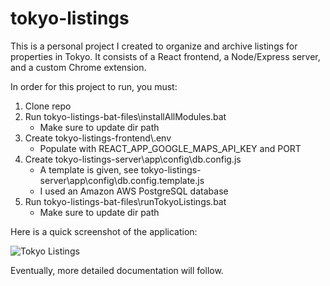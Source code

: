 # tokyo-listings

This is a personal project I created to organize and archive listings for properties in Tokyo. It consists of a React frontend, a Node/Express server, and a custom Chrome extension.

In order for this project to run, you must:

1. Clone repo
2. Run tokyo-listings-bat-files\installAllModules.bat
    - Make sure to update dir path
3. Create tokyo-listings-frontend\\.env
    - Populate with REACT_APP_GOOGLE_MAPS_API_KEY and PORT
4. Create tokyo-listings-server\app\config\db.config.js
    - A template is given, see tokyo-listings-server\app\config\db.config.template.js
    - I used an Amazon AWS PostgreSQL database
5. Run tokyo-listings-bat-files\runTokyoListings.bat
    - Make sure to update dir path

Here is a quick screenshot of the application:

![Tokyo Listings](http://puu.sh/IFQgM/0f98fb19f4.PNG)

Eventually, more detailed documentation will follow.
